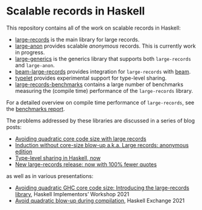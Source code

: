 # Scalable records in Haskell

This repository contains all of the work on scalable records in Haskell:

- [large-records](large-records/) is the main library for large records.
- [large-anon](large-anon/) provides scalable _anonymous_ records. This is
  currently work in progress.
- [large-generics](large-generics/) is the generics library that supports both
  `large-records` and `large-anon`.
- [beam-large-records](beam-large-records/) provides integration for
  `large-records` with [beam](https://hackage.haskell.org/package/beam-core).
- [typelet](typelet/) provides experimental support for type-level sharing.
- [large-records-benchmarks](large-records-benchmarks) contains a large number
  of benchmarks measuring the (compile time) performance of the `large-records`
  library.

For a detailed overview on compile time performance of `large-records`, see
the [benchmarks report](large-records-benchmarks/report/).

The problems addressed by these libraries are discussed in a series of
blog posts:

- [Avoiding quadratic core code size with large records](https://well-typed.com/blog/2021/08/large-records/)
- [Induction without core-size blow-up a.k.a. Large records: anonymous edition](https://well-typed.com/blog/2021/10/large-records-part-2/)
- [Type-level sharing in Haskell, now](https://well-typed.com/blog/2021/12/type-level-sharing-now/)
- [New large-records release: now with 100% fewer quotes](https://well-typed.com/blog/2022/03/large-records-without-the-quotes/)

as well as in various presentations:

- [Avoiding quadratic GHC core code size: Introducing the large-records library](https://www.youtube.com/watch?v=XXPWVPquYvw), Haskell Implementors’ Workshop 2021
- [Avoid quadratic blow-up during compilation](https://skillsmatter.com/skillscasts/17262-avoiding-quadratic-blow-up-during-compilation), Haskell Exchange 2021



